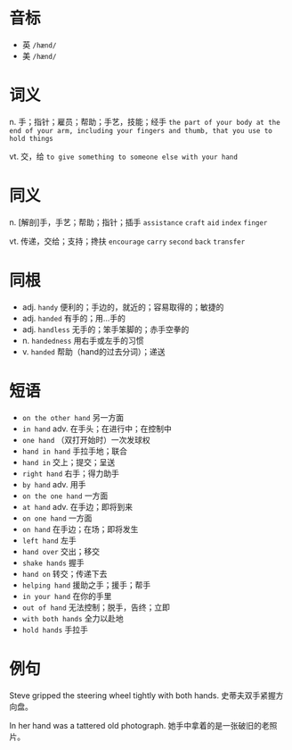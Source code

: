 # 音标

- 英 `/hænd/`
- 美 `/hænd/`

# 词义

n. 手；指针；雇员；帮助；手艺，技能；经手
`the part of your body at the end of your arm, including your fingers and thumb, that you use to hold things`

vt. 交，给
`to give something to someone else with your hand`

# 同义

n. [解剖]手，手艺；帮助；指针；插手
`assistance` `craft` `aid` `index` `finger`

vt. 传递，交给；支持；搀扶
`encourage` `carry` `second` `back` `transfer`

# 同根

- adj. `handy` 便利的；手边的，就近的；容易取得的；敏捷的
- adj. `handed` 有手的；用...手的
- adj. `handless` 无手的；笨手笨脚的；赤手空拳的
- n. `handedness` 用右手或左手的习惯
- v. `handed` 帮助（hand的过去分词）；递送

# 短语

- `on the other hand` 另一方面
- `in hand` adv. 在手头；在进行中；在控制中
- `one hand` （双打开始时）一次发球权
- `hand in hand` 手拉手地；联合
- `hand in` 交上；提交；呈送
- `right hand` 右手；得力助手
- `by hand` adv. 用手
- `on the one hand` 一方面
- `at hand` adv. 在手边；即将到来
- `on one hand` 一方面
- `on hand` 在手边；在场；即将发生
- `left hand` 左手
- `hand over` 交出；移交
- `shake hands` 握手
- `hand on` 转交；传递下去
- `helping hand` 援助之手；援手；帮手
- `in your hand` 在你的手里
- `out of hand` 无法控制；脱手，告终；立即
- `with both hands` 全力以赴地
- `hold hands` 手拉手

# 例句

Steve gripped the steering wheel tightly with both hands.
史蒂夫双手紧握方向盘。

In her hand was a tattered old photograph.
她手中拿着的是一张破旧的老照片。


